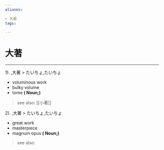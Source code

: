```yaml
---
aliases:
    
- 大著
tags:
    
---
```


# 大著
---
1).
,大著 > たいちょ,たいちょ

- voluminous work
- bulky volume
- tome
**( Noun;)**
> see also:  [[小著]]
            
2).
,大著 > たいちょ,たいちょ

- great work
- masterpiece
- magnum opus
**( Noun;)**
> see also: 
            